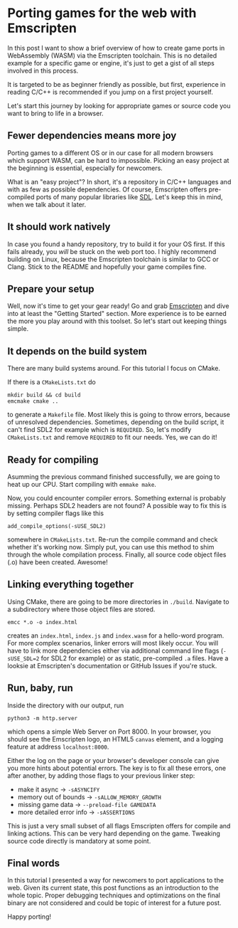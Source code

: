 # Porting games for the web with Emscripten

In this post I want to show a brief overview of how to create game ports in WebAssembly (WASM) via the Emscripten toolchain. This is no detailed example for a specific game or engine, it's just to get a gist of all steps involved in this process.

It is targeted to be as beginner friendly as possible, but first, experience in reading C/C++ is recommended if you jump on a first project yourself.

Let's start this journey by looking for appropriate games or source code you want to bring to life in a browser.

## Fewer dependencies means more joy

Porting games to a different OS or in our case for all modern browsers which support WASM, can be hard to impossible. Picking an easy project at the beginning is essential, especially for newcomers.

What is an "easy project"? In short, it's a repository in C/C++ languages and with as few as possible dependencies. Of course, Emscripten offers pre-compiled ports of many popular libraries like [SDL](https://www.libsdl.org/). Let's keep this in mind, when we talk about it later.

## It should work natively

In case you found a handy repository, try to build it for your OS first. If this fails already, you *will* be stuck on the web port too. I highly recommend building on Linux, because the Emscripten toolchain is similar to GCC or Clang. Stick to the README and hopefully your game compiles fine.

## Prepare your setup

Well, now it's time to get your gear ready! Go and grab [Emscripten](https://emscripten.org/) and dive into at least the "Getting Started" section. More experience is to be earned the more you play around with this toolset. So let's start out keeping things simple.

## It depends on the build system

There are many build systems around. For this tutorial I focus on CMake.

If there is a `CMakeLists.txt` do

```
mkdir build && cd build
emcmake cmake ..
```

to generate a `Makefile` file. Most likely this is going to throw errors, because of unresolved dependencies. Sometimes, depending on the build script, it can't find SDL2 for example which is `REQUIRED`. So, let's modify `CMakeLists.txt` and remove `REQUIRED` to fit our needs. Yes, we can do it!

## Ready for compiling

Asumming the previous command finished successfully, we are going to heat up our CPU. Start compiling with `emmake make`.

Now, you could encounter compiler errors. Something external is probably missing. Perhaps SDL2 headers are not found? A possible way to fix this is by setting compiler flags like this

```
add_compile_options(-sUSE_SDL2)
```

somewhere in `CMakeLists.txt`. Re-run the compile command and check whether it's working now. Simply put, you can use this method to shim through the whole compilation process. Finally, all source code object files (.o) have been created. Awesome!

## Linking everything together

Using CMake, there are going to be more directories in `./build`. Navigate to a subdirectory where those object files are stored.

```
emcc *.o -o index.html
```

creates an `index.html`, `index.js` and `index.wasm` for a hello-word program. For more complex scenarios, linker errors will most likely occur. You will have to link more dependencies either via additional command line flags (`-sUSE_SDL=2` for SDL2 for example) or as static, pre-compiled `.a` files. Have a looksie at Emscripten's documentation or GitHub Issues if you're stuck.

## Run, baby, run

Inside the directory with our output, run

```
python3 -m http.server
```

which opens a simple Web Server on Port 8000. In your browser, you should see the Emscripten logo, an HTML5 `canvas` element, and a logging feature at address `localhost:8000`.

Either the log on the page or your browser's developer console can give you more hints about potential errors. The key is to fix all these errors, one after another, by adding those flags to your previous linker step:

* make it async -> `-sASYNCIFY`
* memory out of bounds -> `-sALLOW_MEMORY_GROWTH`
* missing game data -> `--preload-file GAMEDATA`
* more detailed error info -> `-sASSERTIONS`

This is just a very small subset of all flags Emscripten offers for compile and linking actions. This can be very hard depending on the game. Tweaking source code directly is mandatory at some point.

## Final words

In this tutorial I presented a way for newcomers to port applications to the web. Given its current state, this post functions as an introduction to the whole topic. Proper debugging techniques and optimizations on the final binary are not considered and could be topic of interest for a future post.

Happy porting!
